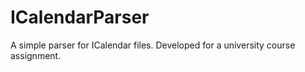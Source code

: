 ICalendarParser
===============

A simple parser for ICalendar files. Developed for a university course assignment.
